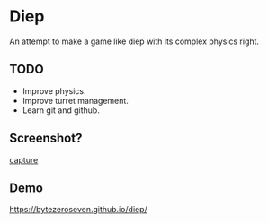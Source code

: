 # Diep
An attempt to make a game like diep with its complex physics right.

## TODO
- Improve physics.
- Improve turret management.
- Learn git and github.

## Screenshot?
[capture](./screenshot.png)

## Demo
https://bytezeroseven.github.io/diep/
